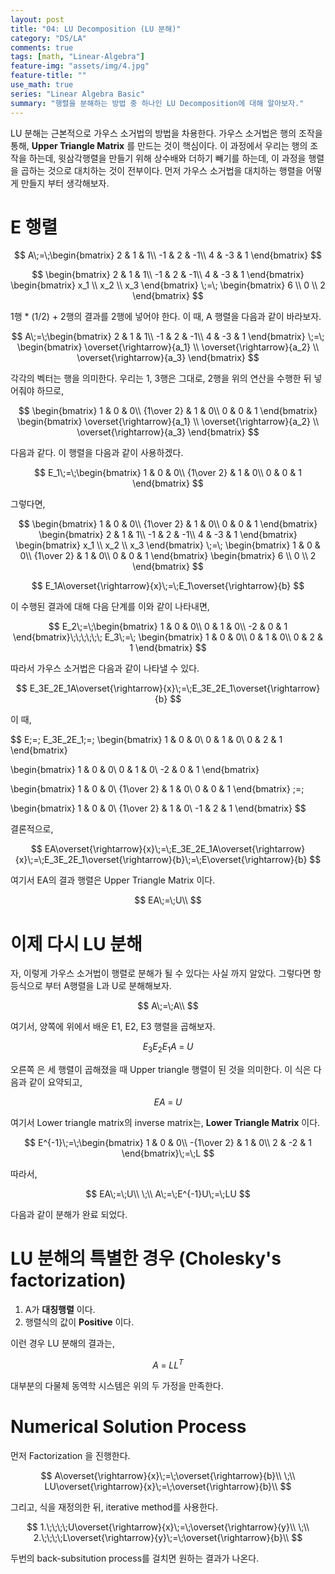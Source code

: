 ```yaml
---
layout: post
title: "04: LU Decomposition (LU 분해)"
category: "DS/LA"
comments: true
tags: [math, "Linear-Algebra"]
feature-img: "assets/img/4.jpg"
feature-title: ""
use_math: true
series: "Linear Algebra Basic"
summary: "행렬을 분해하는 방법 중 하나인 LU Decomposition에 대해 알아보자."
---
```


LU 분해는 근본적으로 가우스 소거법의 방법을 차용한다. 가우스 소거법은 행의 조작을 통해, **Upper Triangle Matrix** 를 만드는 것이 핵심이다. 이 과정에서 우리는 행의 조작을 하는데, 윗삼각행렬을 만들기 위해 상수배와 더하기 빼기를 하는데, 이 과정을 행렬을 곱하는 것으로 대치하는 것이 전부이다. 먼저 가우스 소거법을 대치하는 행렬을 어떻게 만들지 부터 생각해보자.

# E 행렬

$$
A\;=\;\begin{bmatrix}
2 & 1 & 1\\
-1 & 2 & -1\\
4 & -3 & 1
\end{bmatrix}
$$

$$
\begin{bmatrix}
2 & 1 & 1\\
-1 & 2 & -1\\
4 & -3 & 1
\end{bmatrix}
\begin{bmatrix}
x_1 \\
x_2 \\
x_3
\end{bmatrix}
\;=\;
\begin{bmatrix}
6 \\
0 \\
2
\end{bmatrix}
$$

1행 \* (1/2) + 2행의 결과를 2행에 넣어야 한다. 이 때, A 행렬을 다음과 같이 바라보자.

$$
A\;=\;\begin{bmatrix}
2 & 1 & 1\\
-1 & 2 & -1\\
4 & -3 & 1
\end{bmatrix}
\;=\;
\begin{bmatrix}
\overset{\rightarrow}{a_1} \\
\overset{\rightarrow}{a_2} \\
\overset{\rightarrow}{a_3}
\end{bmatrix}
$$

각각의 벡터는 행을 의미한다. 우리는 1, 3행은 그대로, 2행을 위의 연산을 수행한 뒤 넣어줘야 하므로,

$$
\begin{bmatrix}
1 & 0 & 0\\
{1\over 2} & 1 & 0\\
0 & 0 & 1
\end{bmatrix}
\begin{bmatrix}
\overset{\rightarrow}{a_1} \\
\overset{\rightarrow}{a_2} \\
\overset{\rightarrow}{a_3}
\end{bmatrix}
$$

다음과 같다. 이 행렬을 다음과 같이 사용하겠다.

$$
E_1\;=\;\begin{bmatrix}
1 & 0 & 0\\
{1\over 2} & 1 & 0\\
0 & 0 & 1
\end{bmatrix}
$$

그렇다면,

$$
\begin{bmatrix}
1 & 0 & 0\\
{1\over 2} & 1 & 0\\
0 & 0 & 1
\end{bmatrix}
\begin{bmatrix}
2 & 1 & 1\\
-1 & 2 & -1\\
4 & -3 & 1
\end{bmatrix}
\begin{bmatrix}
x_1 \\
x_2 \\
x_3
\end{bmatrix}
\;=\;
\begin{bmatrix}
1 & 0 & 0\\
{1\over 2} & 1 & 0\\
0 & 0 & 1
\end{bmatrix}
\begin{bmatrix}
6 \\
0 \\
2
\end{bmatrix}
$$

$$
E_1A\overset{\rightarrow}{x}\;=\;E_1\overset{\rightarrow}{b}
$$

이 수행된 결과에 대해 다음 단계를 이와 같이 나타내면,

$$
E_2\;=\;\begin{bmatrix}
1 & 0 & 0\\
0 & 1 & 0\\
-2 & 0 & 1
\end{bmatrix}\;\;\;\;\;\;
E_3\;=\;
\begin{bmatrix}
1 & 0 & 0\\
0 & 1 & 0\\
0 & 2 & 1
\end{bmatrix}
$$

따라서 가우스 소거법은 다음과 같이 나타낼 수 있다.

$$
E_3E_2E_1A\overset{\rightarrow}{x}\;=\;E_3E_2E_1\overset{\rightarrow}{b}
$$

이 때,

$$
E\;=\;
E_3E_2E_1\;=\;
\begin{bmatrix}
1 & 0 & 0\\
0 & 1 & 0\\
0 & 2 & 1
\end{bmatrix}

\begin{bmatrix}
1 & 0 & 0\\
0 & 1 & 0\\
-2 & 0 & 1
\end{bmatrix}

\begin{bmatrix}
1 & 0 & 0\\
{1\over 2} & 1 & 0\\
0 & 0 & 1
\end{bmatrix}
\;=\;

\begin{bmatrix}
1 & 0 & 0\\
{1\over 2} & 1 & 0\\
-1 & 2 & 1
\end{bmatrix}
$$

결론적으로,

$$
EA\overset{\rightarrow}{x}\;=\;E_3E_2E_1A\overset{\rightarrow}{x}\;=\;E_3E_2E_1\overset{\rightarrow}{b}\;=\;E\overset{\rightarrow}{b}
$$

여기서 EA의 결과 행렬은 Upper Triangle Matrix 이다.

$$
EA\;=\;U\\
$$

# 이제 다시 LU 분해

자, 이렇게 가우스 소거법이 행렬로 분해가 될 수 있다는 사실 까지 알았다. 그렇다면 항등식으로 부터 A행렬을 L과 U로 분해해보자.

$$
A\;=\;A\\
$$

여기서, 양쪽에 위에서 배운 E1, E2, E3 행렬을 곱해보자.

$$
E_3E_2E_1A\;=\;U
$$

오른쪽 은 세 행렬이 곱해졌을 때 Upper triangle 행렬이 된 것을 의미한다. 이 식은 다음과 같이 요약되고,

$$
EA\;=\;U
$$

여기서 Lower triangle matrix의 inverse matrix는, **Lower Triangle Matrix** 이다.

$$
E^{-1}\;=\;\begin{bmatrix}
1 & 0 & 0\\
-{1\over 2} & 1 & 0\\
2 & -2 & 1
\end{bmatrix}\;=\;L
$$

따라서,

$$
EA\;=\;U\\
\;\\
A\;=\;E^{-1}U\;=\;LU
$$

다음과 같이 분해가 완료 되었다.

# LU 분해의 특별한 경우 (Cholesky's factorization)

1. A가 **대칭행렬** 이다.
2. 행렬식의 값이 **Positive** 이다.

이런 경우 LU 분해의 결과는,

$$
A\;=\;LL^T
$$

대부분의 다물체 동역학 시스템은 위의 두 가정을 만족한다.

# Numerical Solution Process

먼저 Factorization 을 진행한다.

$$
A\overset{\rightarrow}{x}\;=\;\overset{\rightarrow}{b}\\
\;\\
LU\overset{\rightarrow}{x}\;=\;\overset{\rightarrow}{b}\\
$$

그리고, 식을 재정의한 뒤, iterative method를 사용한다.

$$
   1.\;\;\;\;U\overset{\rightarrow}{x}\;=\;\overset{\rightarrow}{y}\\
   \;\\
   2.\;\;\;\;L\overset{\rightarrow}{y}\;=\;\overset{\rightarrow}{b}\\
$$

두번의 back-subsitution process를 걸치면 원하는 결과가 나온다.
